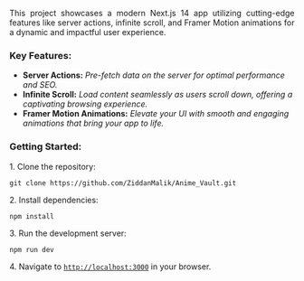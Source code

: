 <p align="justify">This project showcases a modern Next.js 14 app utilizing cutting-edge features like server actions, infinite scroll, and Framer Motion animations for a dynamic and impactful user experience.</p>

<h3>Key Features:</h3>
<ul>
  <li><b>Server Actions:</b><i> Pre-fetch data on the server for optimal performance and SEO.</i></li>
  <li><b>Infinite Scroll:</b><i> Load content seamlessly as users scroll down, offering a captivating browsing experience.</i></li>
  <li><b>Framer Motion Animations:</b><i> Elevate your UI with smooth and engaging animations that bring your app to life.</i></li>
</ul>

<h3>Getting Started:</h3>
<p>1. Clone the repository:</p>
<code>git clone https://github.com/ZiddanMalik/Anime_Vault.git</code>
<p></p>
<p>2. Install dependencies:</p>
<code>npm install</code>
<p></p>
<p>3. Run the development server:</p>
<code>npm run dev</code>
<p></p>
<p>4. Navigate to <code><a href="http://localhost:3000">http://localhost:3000</a></code> in your browser.</p>
